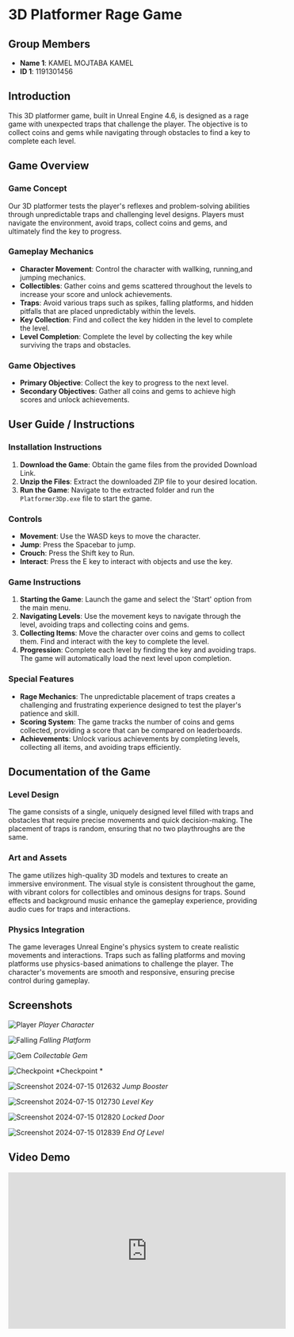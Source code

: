 # 3D Platformer Rage Game

## Group Members
- **Name 1**: KAMEL MOJTABA KAMEL 
- **ID 1**: 1191301456 


## Introduction
This 3D platformer game, built in Unreal Engine 4.6, is designed as a rage game with unexpected traps that challenge the player. The objective is to collect coins and gems while navigating through obstacles to find a key to complete each level.

## Game Overview

### Game Concept
Our 3D platformer tests the player's reflexes and problem-solving abilities through unpredictable traps and challenging level designs. Players must navigate the environment, avoid traps, collect coins and gems, and ultimately find the key to progress.

### Gameplay Mechanics
- **Character Movement**: Control the character with wallking, running,and jumping mechanics.
- **Collectibles**: Gather coins and gems scattered throughout the levels to increase your score and unlock achievements.
- **Traps**: Avoid various traps such as spikes, falling platforms, and hidden pitfalls that are placed unpredictably within the levels.
- **Key Collection**: Find and collect the key hidden in the level to complete the level.
- **Level Completion**: Complete the level by collecting the key while surviving the traps and obstacles. 

### Game Objectives
- **Primary Objective**: Collect the key to progress to the next level.
- **Secondary Objectives**: Gather all coins and gems to achieve high scores and unlock achievements.

## User Guide / Instructions

### Installation Instructions
1. **Download the Game**: Obtain the game files from the provided Download Link.
2. **Unzip the Files**: Extract the downloaded ZIP file to your desired location.
3. **Run the Game**: Navigate to the extracted folder and run the `Platformer3Dp.exe` file to start the game.

### Controls
- **Movement**: Use the WASD keys to move the character.
- **Jump**: Press the Spacebar to jump.
- **Crouch**: Press the Shift key to Run.
- **Interact**: Press the E key to interact with objects and use the key.

### Game Instructions
1. **Starting the Game**: Launch the game and select the 'Start' option from the main menu.
2. **Navigating Levels**: Use the movement keys to navigate through the level, avoiding traps and collecting coins and gems.
3. **Collecting Items**: Move the character over coins and gems to collect them. Find and interact with the key to complete the level.
4. **Progression**: Complete each level by finding the key and avoiding traps. The game will automatically load the next level upon completion.

### Special Features
- **Rage Mechanics**: The unpredictable placement of traps creates a challenging and frustrating experience designed to test the player's patience and skill.
- **Scoring System**: The game tracks the number of coins and gems collected, providing a score that can be compared on leaderboards.
- **Achievements**: Unlock various achievements by completing levels, collecting all items, and avoiding traps efficiently.

## Documentation of the Game

### Level Design
The game consists of a single, uniquely designed level filled with traps and obstacles that require precise movements and quick decision-making. The placement of traps is random, ensuring that no two playthroughs are the same.

### Art and Assets
The game utilizes high-quality 3D models and textures to create an immersive environment. The visual style is consistent throughout the game, with vibrant colors for collectibles and ominous designs for traps. Sound effects and background music enhance the gameplay experience, providing audio cues for traps and interactions.

### Physics Integration
The game leverages Unreal Engine's physics system to create realistic movements and interactions. Traps such as falling platforms and moving platforms use physics-based animations to challenge the player. The character's movements are smooth and responsive, ensuring precise control during gameplay.

## Screenshots
![Player](https://github.com/user-attachments/assets/c89b3be2-4c00-4b8c-afb3-de0db032add5)
*Player Character*

![Falling](https://github.com/user-attachments/assets/b55185d5-56fb-4aef-95b3-fbd05c834d61)
*Falling Platform*

![Gem](https://github.com/user-attachments/assets/013af242-20c1-40a7-9a67-2b626344da64)
*Collectable Gem*

![Checkpoint](https://github.com/user-attachments/assets/64fe0310-340d-40a5-bf2a-1c6d541d0e62)
*Checkpoint *

![Screenshot 2024-07-15 012632](https://github.com/user-attachments/assets/02f8206b-f64f-4902-8c1d-0e40f307f7aa)
*Jump Booster*

![Screenshot 2024-07-15 012730](https://github.com/user-attachments/assets/bb104a2c-d05b-428d-b2b3-9086d5bb507a)
*Level Key*

![Screenshot 2024-07-15 012820](https://github.com/user-attachments/assets/0912b020-4437-4bb6-b363-8d9fd1af6b4c)
*Locked Door*

![Screenshot 2024-07-15 012839](https://github.com/user-attachments/assets/cc7d4d50-d051-4995-bbee-2ef7605a073a)
*End Of Level*

## Video Demo
<iframe width="560" height="315" src="https://www.youtube.com/embed/9YLomFbpX3A" frameborder="0" allowfullscreen></iframe>
